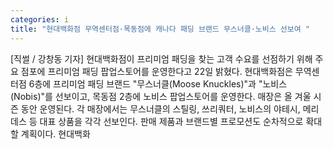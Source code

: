 ```yaml
---
categories: i
title: "현대백화점 무역센터점·목동점에 캐나다 패딩 브랜드 무스너클·노비스 선보여 "
---
```

[직썰 / 강창동 기자] 현대백화점이 프리미엄 패딩을 찾는 고객 수요를 선점하기 위해 주요 점포에 프리미엄 패딩 팝업스토어를 운영한다고 22일 밝혔다. 현대백화점은 무역센터점 6층에 프리미엄 패딩 브랜드 "무스너클(Moose Knuckles)"과 "노비스(Nobis)"를 선보이고, 목동점 2층에 노비스 팝업스토어를 운영한다. 매장은 올 겨울 시즌 동안 운영된다. 각 매장에서는 무스너클의 스틸링, 쓰리쿼터, 노비스의 야테시, 메리데스 등 대표 상품을 각각 선보인다. 판매 제품과 브랜드별 프로모션도 순차적으로 확대할 계획이다. 현대백화